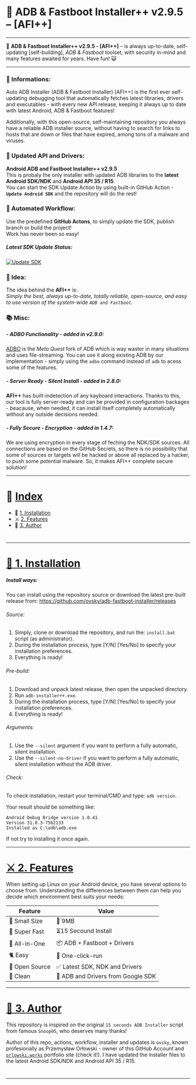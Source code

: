 # 🤖 ADB & Fastboot Installer++ v2.9.5 – [AFI++]

---

💚 **ADB & Fastboot Installer++ v2.9.5 - [AFI++]** – is always up-to-date, self-updating [self-building], *ADB & Fastboot* toolset, with security in-mind and many features awaited for years. Have fun! 😺

---

### 📙 Informations:

Auto ADB Installer (ADB & Fastboot Installer) [AFI++] is the first ever self-updating debugging tool that automatically fetches latest libraries, drivers and executables - with every new API release, keeping it always up to date with latest Android, ADB & Fastboot features!

Additionally, with this open-source, self-maintaining repository you always have a reliable ADB installer source, without having to search for links to hosts that are down or files that have expired, among tons of a malware and viruses.

### 📕 Updated API and Drivers:

**Android ADB and Fastboot Installer++ v2.9.5**<br>
This is probaly the only installer with updated ADB libraries to the **latest Android SDK/NDK** and **Android API 35 / R15**.<br>
You can start the SDK Update Action by using built-in GitHub Action - **`Update Android SDK`** and the repository will do the rest!

### 📒 Automated Workflow:

Use the predefined **GitHub Actons**, to simply update the SDK, publish branch or build the project!<br>
Work has never been so easy!

##### Latest SDK Update Status: 

[![Update SDK](https://github.com/ovsky/adb-fastboot-installer/actions/workflows/update-android-sdk.yml/badge.svg)](https://github.com/ovsky/adb-fastboot-installer/actions)

### 📗 Idea:

The idea behind the **AFI++** is:<br>
_Simply the best, always up-to-date, totally reliable, open-source, and easy to use version of the system-wide `ADB and Fastboot`._


### 📚 Misc:
##### **- ADBO Functionality - added in v2.9.0:**
[ADBO](https://github.com/ovsky/ADBO) is the *Meta Quest* fork of ADB which is way waster in many situations and uses file-streaming.
You can use it along existing ADB by our implementation - simply using the `adbo` command instead of `adb` to acess some of the features.

##### **- Server Ready - Silent Install - added in 2.8.0:**
**AFI++** has built-indetection of any kayboard interactions. Thanks to this, our tool is fully server-ready and can be provided in configuration backages - beacause, when needed, it can install itself completely automatically without any outside decisions needed.

##### **- Fully Secure - Encryption - added in 1.4.7:**
We are using encryption in every stage of feching the NDK/SDK sources. All connections are based on the GitHub Secrets, so there is no possibility that some of sources or targets will be hacked or above all replaced by a hacker, to push some potential malware. So, it makes AFI++ complete secure solution! 

---

# 📘 [ Index ]()

- 🌟 [1. Installation](#installation)
- ⚔️ [2. Features](#features)
- 🐧 [3. Author](#author)

#

---

#

# [🌟 ️1. Installation ](#installation)

##### Install ways:

You can install using the repository source or download the latest pre-built release from:
https://github.com/ovsky/adb-fastboot-installer/releases

###### Source:

1. Simply, clone or download the repository, and run the:
   `install.bat` script (as administrator).
2. During the installation process, type [Y/N] [Yes/No] to specify your installation preferences.
3. Everything is ready!

###### Pre-build:

1. Download and unpack latest release, then open the unpacked directory.
2. Run `adb-installer++.exe`.
3. During the installation process, type [Y/N] [Yes/No] to specify your installation preferences.
4. Everything is ready!

###### Arguments:

1. Use the `--silent` argument if you want to perform a fully automatic, silent installation.
2. Use the `--silent-no-driver` if you want to perform a fully automatic, silent installation without the ADB driver.

###### Check:

To check installation, restart your terminal/CMD and type:
`adb version`.

Your result should be something like:

```
Android Debug Bridge version 1.0.41
Version 31.0.3-7562133
Installed as C:\adb\adb.exe
```

If not try to installing it once again.

---

# [⚔️ 2. Features ](#features)

When setting up Linux on your Android device, you have several options to choose from. Understanding the differences between them can help you decide which environment best suits your needs:

| Feature       | Value                              |
| ------------- | ---------------------------------- |
| 🐥 Small Size | 📁 9MB                             |
| 🐅 Super Fast | ⏳15 Secound Install               |
| 🐉 All-in-One | 📦 ADB + Fastboot + Drivers        |
| 🐈 Easy       | 📖 One-click-run                   |
| 🪼 Open Source | ✅ Latest SDK, NDK and Drivers     |
| 🐳 Clean      | 🔻 ADB and Drivers from Google SDK |

---

# [🐧 ️3. Author](#author)

This repository is inspired on the original `15 seconds ADB Installer` script from famous `Snoop05`, who deserves many thanks!

Author of this repo, actions, workflow, installer and updates is `ovsky`, known profesionally as Przemysław Orłowski - owner of this GitHub Account and [`orlowski.works`](http://orlowski.works/) portfolio site (check it!).
I have updated the installer files to the latest Android SDK/NDK and Android API 35 / R15.

#

---
